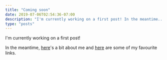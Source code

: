 ```yaml
---
title: "Coming soon"
date: 2019-07-06T02:54:36-07:00
description: "I'm currently working on a first post! In the meantime..."
type: "posts"
---
```


I'm currently working on a first post!

In the meantime, [here](/start-here)'s a bit about me and [here](/links) are some of my favourite links.
